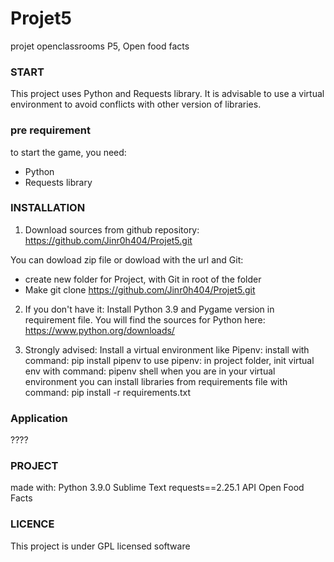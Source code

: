 # Projet5
projet openclassrooms P5, Open food facts


### START
This project uses Python and Requests library. It is advisable to use
a virtual environment to avoid conflicts with other version of libraries.


### pre requirement
to start the game, you need:
* Python
* Requests library


### INSTALLATION

1) Download sources from github repository:
https://github.com/Jinr0h404/Projet5.git

You can dowload zip file or dowload with the url and Git:
- create new folder for Project, with Git in root of the folder
- Make git clone https://github.com/Jinr0h404/Projet5.git

2) If you don't have it: Install Python 3.9 and Pygame version in requirement file.
You will find the sources for Python here:
https://www.python.org/downloads/

3) Strongly advised:
Install a virtual environment like Pipenv:
install with command: pip install pipenv
to use pipenv: 
in project folder, init virtual env with command: pipenv shell
when you are in your virtual environment you can install libraries from requirements
file with command: pip install -r requirements.txt


### Application

????


### PROJECT

made with:
Python 3.9.0
Sublime Text
requests==2.25.1
API Open Food Facts

### LICENCE

This project is under GPL licensed software


